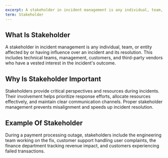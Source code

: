 ```yaml
---
excerpt: A stakeholder in incident management is any individual, team, or entity affected by or having influence over an incident and its resolution.
term: Stakeholder
---
```

## What Is Stakeholder

A stakeholder in incident management is any individual, team, or entity affected by or having influence over an incident and its resolution. This includes technical teams, management, customers, and third-party vendors who have a vested interest in the incident's outcome.

## Why Is Stakeholder Important

Stakeholders provide critical perspectives and resources during incidents. Their involvement helps prioritize response efforts, allocate resources effectively, and maintain clear communication channels. Proper stakeholder management prevents misalignment and speeds up incident resolution.

## Example Of Stakeholder

During a payment processing outage, stakeholders include the engineering team working on the fix, customer support handling user complaints, the finance department tracking revenue impact, and customers experiencing failed transactions.